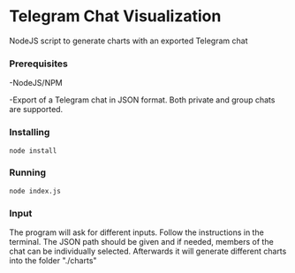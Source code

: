 # Telegram Chat Visualization

NodeJS script to generate charts with an exported Telegram chat

### Prerequisites

-NodeJS/NPM

-Export of a Telegram chat in JSON format. Both private and group chats are supported.

### Installing

    node install

### Running
    node index.js
    
### Input

The program will ask for different inputs. Follow the instructions in the terminal. The JSON path should be given and if needed, members of the chat can be individually selected. Afterwards it will generate different charts into the folder "./charts"
